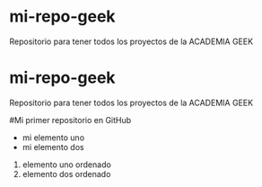 # mi-repo-geek
Repositorio para tener todos los proyectos de la ACADEMIA GEEK


# mi-repo-geek
Repositorio para tener todos los proyectos de la ACADEMIA GEEK

#Mi primer repositorio en GitHub

- mi elemento uno
- mi elemento dos 

1. elemento uno ordenado 
2. elemento dos ordenado